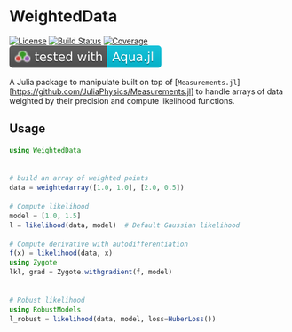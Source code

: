 # WeightedData

[![License][license-img]][license-url] [![Build Status][github-ci-img]][github-ci-url] [![Coverage][codecov-img]][codecov-url] [![Aqua QA][aqua-img]][aqua-url]

A Julia package to manipulate built on top of [`Measurements.jl`][https://github.com/JuliaPhysics/Measurements.jl] to handle arrays of data weighted by their precision and compute likelihood functions.

## Usage

```julia
using WeightedData


# build an array of weighted points
data = weightedarray([1.0, 1.0], [2.0, 0.5])

# Compute likelihood
model = [1.0, 1.5]
l = likelihood(data, model)  # Default Gaussian likelihood

# Compute derivative with autodifferentiation
f(x) = likelihood(data, x)
using Zygote
lkl, grad = Zygote.withgradient(f, model)


# Robust likelihood
using RobustModels
l_robust = likelihood(data, model, loss=HuberLoss())
```

[license-url]: ./LICENSE.md
[license-img]: http://img.shields.io/badge/license-MIT-brightgreen.svg?style=flat
[github-ci-img]: https://github.com/FerreolS/WeightedData.jl/actions/workflows/CI.yml/badge.svg?branch=master
[github-ci-url]: https://github.com/FerreolS/WeightedData.jl/actions/workflows/CI.yml?query=branch%3Amaster
[codecov-img]: http://codecov.io/github/FerreolS/WeightedData.jl/coverage.svg?branch=master
[codecov-url]: http://codecov.io/github/FerreolS/WeightedData.jl?branch=master
[aqua-img]: https://raw.githubusercontent.com/JuliaTesting/Aqua.jl/master/badge.svg
[aqua-url]: https://github.com/JuliaTesting/Aqua.jl